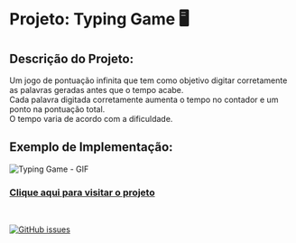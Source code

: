 # Projeto: Typing Game 🖥️

## Descrição do Projeto:

<p>Um jogo de pontuação infinita que tem como objetivo digitar corretamente as palavras geradas antes que o tempo acabe.<br>
Cada palavra digitada corretamente aumenta o tempo no contador e um ponto na pontuação total.<br>
O tempo varia de acordo com a dificuldade.</p>

## Exemplo de Implementação:

![Typing Game - GIF](https://user-images.githubusercontent.com/91079601/170845295-e3c6732c-fd61-40a4-82ab-69d111973378.gif)

<h3><a href="https://typing-game-vitorfratti.netlify.app/">Clique aqui para visitar o projeto</a></h3>

<br>

[![GitHub issues](https://img.shields.io/badge/Language-Javascript-yellow)](https://github.com/vitorfratti/Aula-05/issues)
